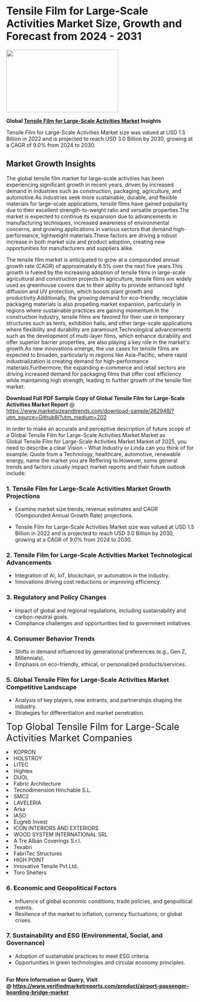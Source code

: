 <H1>Tensile Film for Large-Scale Activities Market Size, Growth and Forecast from 2024 - 2031</H1><img class="aligncenter size-medium wp-image-584254" src="https://thirdeyenews.in/wp-content/uploads/2024/09/Global-Market-Research-300x168.jpeg" alt="" width="300" height="168" /><p><strong>Global&nbsp;<a href="https://www.marketsizeandtrends.com/download-sample/262948/?utm_source=Github8j?utm_medium=202">Tensile Film for Large-Scale Activities Market</a> Insights</strong></p><p>Tensile Film for Large-Scale Activities Market size was valued at USD 1.5 Billion in 2022 and is projected to reach USD 3.0 Billion by 2030, growing at a CAGR of 9.0% from 2024 to 2030.</p><p><h2>Market Growth Insights</h2> <p>The global tensile film market for large-scale activities has been experiencing significant growth in recent years, driven by increased demand in industries such as construction, packaging, agriculture, and automotive.As industries seek more sustainable, durable, and flexible materials for large-scale applications, tensile films have gained popularity due to their excellent strength-to-weight ratio and versatile properties.The market is expected to continue its expansion due to advancements in manufacturing techniques, increased awareness of environmental concerns, and growing applications in various sectors that demand high-performance, lightweight materials.These factors are driving a robust increase in both market size and product adoption, creating new opportunities for manufacturers and suppliers alike.</p> <p>The tensile film market is anticipated to grow at a compounded annual growth rate (CAGR) of approximately 6.5% over the next five years.This growth is fueled by the increasing adoption of tensile films in large-scale agricultural and construction projects.In agriculture, tensile films are widely used as greenhouse covers due to their ability to provide enhanced light diffusion and UV protection, which boosts plant growth and productivity.Additionally, the growing demand for eco-friendly, recyclable packaging materials is also propelling market expansion, particularly in regions where sustainable practices are gaining momentum.In the construction industry, tensile films are favored for their use in temporary structures such as tents, exhibition halls, and other large-scale applications where flexibility and durability are paramount.Technological advancements such as the development of multi-layer films, which enhance durability and offer superior barrier properties, are also playing a key role in the market's growth.As new innovations emerge, the use cases for tensile films are expected to broaden, particularly in regions like Asia-Pacific, where rapid industrialization is creating demand for high-performance materials.Furthermore, the expanding e-commerce and retail sectors are driving increased demand for packaging films that offer cost efficiency while maintaining high strength, leading to further growth of the tensile film market.<p><span class=""><strong>Download Full PDF Sample Copy of Global Tensile Film for Large-Scale Activities Market Report</strong> @ <a href="https://www.marketsizeandtrends.com/download-sample/262948/?utm_source=Github8j?utm_medium=202" target="_blank">https://www.marketsizeandtrends.com/download-sample/262948/?utm_source=Github8j?utm_medium=202</a></span></p><p>In order to make an accurate and perceptive description of future scope of a Global&nbsp;Tensile Film for Large-Scale Activities Market Market as Global&nbsp;Tensile Film for Large-Scale Activities Market Market of 2025, you need to describe a clear Vision &ndash; What Industry or Linda can you think of for example: Quote from a Technology, healthcare, automotive, renewable energy, name the market you are Reffering to.However, some general trends and factors usually impact market reports and their future outlook include:</p><h3>1.&nbsp;<strong>Tensile Film for Large-Scale Activities Market Growth Projections</strong></h3><ul><li>Examine market size trends, revenue estimates and CAGR (Compounded Annual Growth Rate) projections.</li><li><p>Tensile Film for Large-Scale Activities Market size was valued at USD 1.5 Billion in 2022 and is projected to reach USD 3.0 Billion by 2030, growing at a CAGR of 9.0% from 2024 to 2030.</p></li></ul><h3>2.&nbsp;<strong>Tensile Film for Large-Scale Activities Market Technological Advancements</strong></h3><ul><li>Integration of AI, IoT, blockchain, or automation in the industry.</li><li>Innovations driving cost reductions or improving efficiency.</li></ul><h3>3.&nbsp;<strong>Regulatory and Policy Changes</strong></h3><ul><li>Impact of global and regional regulations, including sustainability and carbon-neutral goals.</li><li>Compliance challenges and opportunities tied to government initiatives.</li></ul><h3>4.&nbsp;<strong>Consumer Behavior Trends</strong></h3><ul><li>Shifts in demand influenced by generational preferences (e.g., Gen Z, Millennials).</li><li>Emphasis on eco-friendly, ethical, or personalized products/services.</li></ul><h3>5.&nbsp;<strong>Global Tensile Film for Large-Scale Activities Market Competitive Landscape</strong></h3><ul><li>Analysis of key players, new entrants, and partnerships shaping the industry.</li><li>Strategies for differentiation and market penetration.</li></ul><p data-pm-slice="1 1 []"><span style="color: inherit; font-family: inherit; font-size: 25px;">Top Global Tensile Film for Large-Scale Activities Market Companies</span></p><div class="" data-test-id=""><p><li>KOPRON</li><li> HOLSTROY</li><li> LITEC</li><li> Hightex</li><li> DUOL</li><li> Fabric Architecture</li><li> Tecnodimension Hinchable S.L.</li><li> SMC2</li><li> LAVELERIA</li><li> Arka</li><li> IASO</li><li> Eugreb Invest</li><li> ICON INTERIORS AND EXTERIORS</li><li> WOOD SYSTEM INTERNATIONAL SRL</li><li> A Tre Alban Coverings S.r.l.</li><li> Texabri</li><li> FabriTec Structures</li><li> HIGH POINT</li><li> Innovative Tensile Pvt.Ltd.</li><li> Toro Shelters</li></p></div><h3>6.&nbsp;<strong>Economic and Geopolitical Factors</strong></h3><ul><li>Influence of global economic conditions, trade policies, and geopolitical events.</li><li>Resilience of the market to inflation, currency fluctuations, or global crises.</li></ul><h3>7.&nbsp;<strong>Sustainability and ESG (Environmental, Social, and Governance)</strong></h3><ul><li>Adoption of sustainable practices to meet ESG criteria.</li><li>Opportunities in green technologies and circular economy principles.</li></ul><h2><strong style="font-size: 14px;">For More Information or Query, Visit @&nbsp;</strong><a style="background-color: #ffffff; font-size: 14px;" href="https://www.marketsizeandtrends.com/report/tensile-film-for-large-scale-activities-market/" target="_blank">https://www.verifiedmarketreports.com/product/airport-passenger-boarding-bridge-market</a></h2>